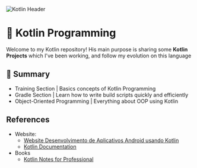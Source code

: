 ![Kotlin Header](https://miro.medium.com/v2/resize:fit:1400/1*KEcGysVAlWoJA8U_FoUzrg.png)
# 💫 Kotlin Programming
Welcome to my Kotlin repository! His main purpose is sharing some **Kotlin Projects** which I've been working, and follow my evolution on this language 

## 📔 Summary
 - Training Section | Basics concepts of Kotlin Programming
 - Gradle Section | Learn how to write build scripts quickly and efficiently 
 - Object-Oriented Programming | Everything about OOP using Kotlin

## References
- Website:
  - [Website Desenvolvimento de Aplicativos Android usando Kotlin](https://www.udemy.com/course/curso-desenvolvedor-kotlin/) 
  - [Kotlin Documentation](https://kotlinlang.org/docs/home.html) 
- Books
  - [Kotlin Notes for Professional](https://goalkicker.com/KotlinBook/KotlinNotesForProfessionals.pdf) 
